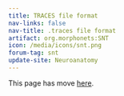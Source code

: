 ```yaml
---
title: TRACES file format
nav-links: false
nav-title: .traces file format
artifact: org.morphonets:SNT
icon: /media/icons/snt.png
forum-tag: snt
update-site: Neuroanatomy
---
```


This page has move [here](extending#traces-file-format).